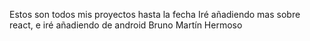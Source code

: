 Estos son todos mis proyectos hasta la fecha
Iré añadiendo mas sobre react, e iré añadiendo de android
Bruno Martín Hermoso
